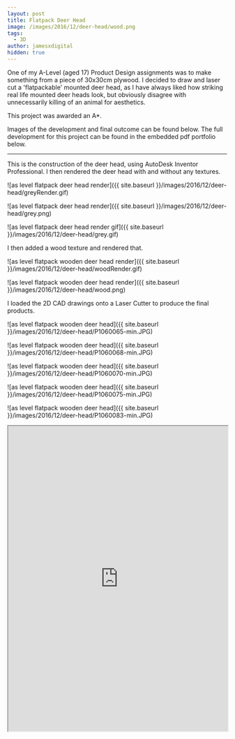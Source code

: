```yaml
---
layout: post
title: Flatpack Deer Head
image: /images/2016/12/deer-head/wood.png
tags:
  - 3D
author: jamesxdigital
hidden: true
---
```


One of my A-Level (aged 17) Product Design assignments was to make something from a piece of 30x30cm plywood. I decided to draw and laser cut a 'flatpackable' mounted deer head, as I have always liked how striking real life mounted deer heads look, but obviously disagree with unnecessarily killing of an animal for aesthetics.

This project was awarded an A\*.

Images of the development and final outcome can be found below. The full development for this project can be found in the embedded pdf portfolio below.

---

This is the construction of the deer head, using AutoDesk Inventor Professional. I then rendered the deer head with and without any textures.

![as level flatpack deer head render]({{ site.baseurl }}/images/2016/12/deer-head/greyRender.gif)

![as level flatpack deer head render]({{ site.baseurl }}/images/2016/12/deer-head/grey.png)

![as level flatpack deer head render gif]({{ site.baseurl }}/images/2016/12/deer-head/grey.gif)

I then added a wood texture and rendered that.

![as level flatpack wooden deer head render]({{ site.baseurl }}/images/2016/12/deer-head/woodRender.gif)

![as level flatpack wooden deer head render]({{ site.baseurl }}/images/2016/12/deer-head/wood.png)

I loaded the 2D CAD drawings onto a Laser Cutter to produce the final products.

![as level flatpack wooden deer head]({{ site.baseurl }}/images/2016/12/deer-head/P1060065-min.JPG)

![as level flatpack wooden deer head]({{ site.baseurl }}/images/2016/12/deer-head/P1060068-min.JPG)

![as level flatpack wooden deer head]({{ site.baseurl }}/images/2016/12/deer-head/P1060070-min.JPG)

![as level flatpack wooden deer head]({{ site.baseurl }}/images/2016/12/deer-head/P1060075-min.JPG)

![as level flatpack wooden deer head]({{ site.baseurl }}/images/2016/12/deer-head/P1060083-min.JPG)

<iframe loading="lazy" src="https://drive.google.com/file/d/1BdkvIQwyml7a2TQhs-5q5gDiLBrx-lfj/preview" width="100%" height="700"></iframe>
